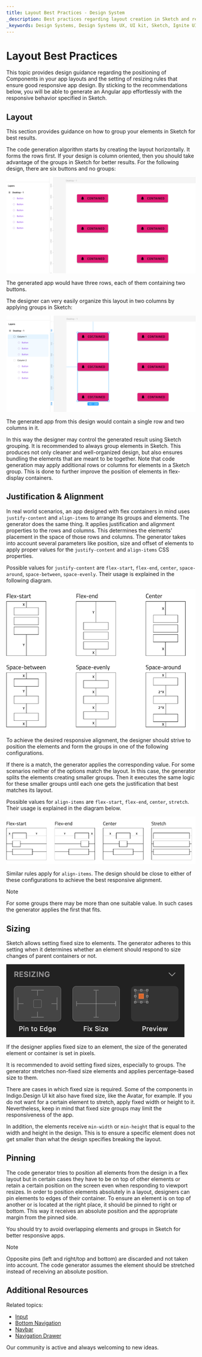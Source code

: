```yaml
---
title: Layout Best Practices - Design System
_description: Best practices regarding layout creation in Sketch and resizing configurations that result in the desired responsive behavior both in Sketch and Angular apps after code generation. 
_keywords: Design Systems, Design Systems UX, UI kit, Sketch, Ignite UI for Angular, Sketch to Angular, Sketch to Angular, Angular, Angular Design System, Export code from Sketch, Design Kits for Angular, Sketch HTML, Sketch to HTML, Sketch UI kits
---
```


# Layout Best Practices

This topic provides design guidance regarding the positioning of Components in your app layouts and the setting of resizing rules that ensure good responsive app design. By sticking to the recommendations below, you will be able to generate an Angular app effortlessly with the responsive behavior specified in Sketch.


## Layout
This section provides guidance on how to group your elements in Sketch for best results.

The code generation algorithm starts by creating the layout horizontally. It forms the rows first. If your design is column oriented, then you should take advantage of the groups in Sketch for better results. For the following design, there are six buttons and no groups:

<img class="responsive-img" src="./images/layout-rows.png" />

The generated app would have three rows, each of them containing two buttons.

The designer can very easily organize this layout in two columns by applying groups in Sketch:

<img class="responsive-img" src="./images/layout-columns.png" />

The generated app from this design would contain a single row and two columns in it.

In this way the designer may control the generated result using Sketch grouping. It is recommended to always group elements in Sketch. This produces not only cleaner and well-organized design, but also ensures bundling the elements that are meant to be together. Note that code generation may apply additional rows or columns for elements in a Sketch group. This is done to further improve the position of elements in flex-display containers.

## Justification & Alignment
In real world scenarios, an app designed with flex containers in mind uses `justify-content` and `align-items` to arrange its groups and elements. The generator does the same thing. It applies justification and alignment properties to the rows and columns. This determines the elements' placement in the space of those rows and columns. The generator takes into account several parameters like position, size and offset of elements to apply proper values for the `justify-content` and `align-items` CSS properties.

Possible values for `justify-content` are `flex-start`, `flex-end`, `center`, `space-around`, `space-between`, `space-evenly`. Their usage is explained in the following diagram.

<img class="responsive-img" src="./images/layout-justify-content.png" />

To achieve the desired responsive alignment, the designer should strive to position the elements and form the groups in one of the following configurations.

If there is a match, the generator applies the corresponding value. For some scenarios neither of the options match the layout. In this case, the generator splits the elements creating smaller groups. Then it executes the same logic for these smaller groups until each one gets the justification that best matches its layout.

Possible values for `align-items` are `flex-start`, `flex-end`, `center`, `stretch`. Their usage is explained in the diagram below.

<img class="responsive-img" src="./images/layout-align-items.png" />

Similar rules apply for `align-items`. The design should be close to either of these configurations to achieve the best responsive alignment.

> [!Note]
> For some groups there may be more than one suitable value. In such cases the generator applies the first that fits.

## Sizing
Sketch allows setting fixed size to elements. The generator adheres to this setting when it determines whether an element should respond to size changes of parent containers or not.

<img class="responsive-img" src="./images/sketch_fixed_size.png" />

If the designer applies fixed size to an element, the size of the generated element or container is set in pixels.

It is recommended to avoid setting fixed sizes, especially to groups. The generator stretches non-fixed size elements and applies percentage-based size to them.

There are cases in which fixed size is required. Some of the components in Indigo.Design UI kit also have fixed size, like the Avatar, for example. If you do not want for a certain element to stretch, apply fixed width or height to it. Nevertheless, keep in mind that fixed size groups may limit the responsiveness of the app.

In addition, the elements receive `min-width` or `min-height` that is equal to the width and height in the design. This is to ensure a specific element does not get smaller than what the design specifies breaking the layout.

## Pinning
The code generator tries to position all elements from the design in a flex layout but in certain cases they have to be on top of other elements or retain a certain position on the screen even when responding to viewport resizes. In order to position elements absolutely in a layout, designers can pin elements to edges of their container. To ensure an element is on top of another or is located at the right place, it should be pinned to right or bottom. This way it receives an absolute position and the appropriate margin from the pinned side.

You should try to avoid overlapping elements and groups in Sketch for better responsive apps.

> [!Note]
> Opposite pins (left and right/top and bottom) are discarded and not taken into account. The code generator assumes the element should be stretched instead of receiving an absolute position.

## Additional Resources

Related topics:

- [Input](components/input.md)
- [Bottom Navigation](components/bottom-nav.md)
- [Navbar](components/navbar.md)
- [Navigation Drawer](components/nav-drawer.md)
  <div class="divider--half"></div>

Our community is active and always welcoming to new ideas.


